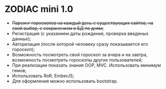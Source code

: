 # ZODIAC mini 1.0

* ~~Парсинг гороскопов на каждый день с существующих сайтов, на свой выбор, с сохранением в БД по дням;~~
* Регистрация (с указанием даты рождения, проверка введеных данных);
* Авторизация (после которой человеку сразу показывается его гороскоп);
* Возможноcть посмотреть свой гороскоп за вчера и на завтра, возможность посмотреть гороскопы других пользователей;
* При реализации показать знания OOP, MVC. Использовать минимум гемов;
* Использовать RoR, EmberJS;
* Для оформления можно использовать bootstrap.
